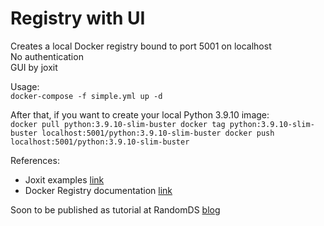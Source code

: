 # Registry with UI

Creates a local Docker registry bound to port 5001 on localhost  
No authentication  
GUI by joxit  

Usage:  
`docker-compose -f simple.yml up -d`

After that, if you want to create your local Python 3.9.10 image:  
`docker pull python:3.9.10-slim-buster
docker tag python:3.9.10-slim-buster localhost:5001/python:3.9.10-slim-buster
docker push localhost:5001/python:3.9.10-slim-buster`


References:
- Joxit examples [link](https://github.com/Joxit/docker-registry-ui/tree/main/examples/ui-as-standalone)
- Docker Registry documentation [link](https://docs.docker.com/registry/)

Soon to be published as tutorial at RandomDS [blog](https://randomds.com/blog/)
